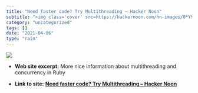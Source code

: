 ```yaml
---
title: "Need faster code? Try Multithreading – Hacker Noon"
subtitle: "<img class='cover' src=https://hackernoon.com/hn-images/0*Y9UVar3ATIDrWsVq.jpg>"
category: "uncategorized"
tags: []
date: "2021-04-06"
type: "rain"
---
```

<img class="cover" src=https://hackernoon.com/hn-images/0*Y9UVar3ATIDrWsVq.jpg>



* **Web site excerpt:** More nice information about multithreading and concurrency in Ruby

* **Link to site:** **[Need faster code? Try Multithreading – Hacker Noon](https://hackernoon.com/need-faster-code-try-multithreading-5dc30c83837c)**